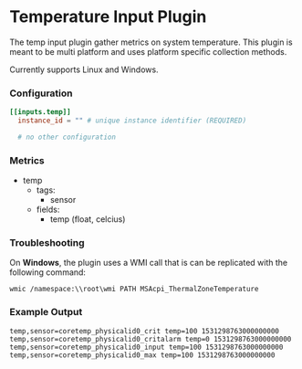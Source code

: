 # Temperature Input Plugin

The temp input plugin gather metrics on system temperature.  This plugin is
meant to be multi platform and uses platform specific collection methods.

Currently supports Linux and Windows.

### Configuration

```toml
[[inputs.temp]]
  instance_id = "" # unique instance identifier (REQUIRED)

  # no other configuration
```

### Metrics

- temp
    - tags:
        - sensor
    - fields:
        - temp (float, celcius)

### Troubleshooting

On **Windows**, the plugin uses a WMI call that is can be replicated with the
following command:

```
wmic /namespace:\\root\wmi PATH MSAcpi_ThermalZoneTemperature
```

### Example Output

```
temp,sensor=coretemp_physicalid0_crit temp=100 1531298763000000000
temp,sensor=coretemp_physicalid0_critalarm temp=0 1531298763000000000
temp,sensor=coretemp_physicalid0_input temp=100 1531298763000000000
temp,sensor=coretemp_physicalid0_max temp=100 1531298763000000000
```
